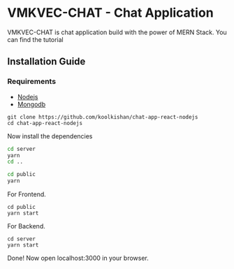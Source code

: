 # VMKVEC-CHAT - Chat Application 
VMKVEC-CHAT is chat application build with the power of MERN Stack. You can find the tutorial 



## Installation Guide

### Requirements
- [Nodejs](https://nodejs.org/en/download)
- [Mongodb](https://www.mongodb.com/docs/manual/administration/install-community/)


```shell
git clone https://github.com/koolkishan/chat-app-react-nodejs
cd chat-app-react-nodejs
```

Now install the dependencies
```BASH
cd server
yarn
cd ..
```
```BASH
cd public
yarn
```

For Frontend.
```shell
cd public
yarn start
```
For Backend.

```shell
cd server
yarn start
```

Done! Now open localhost:3000 in your browser.
